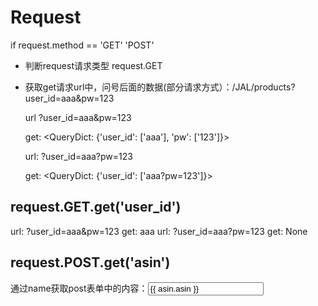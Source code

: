 # Request
  if request.method == 'GET' 'POST'
  * 判断request请求类型
  request.GET
  * 获取get请求url中，问号后面的数据(部分请求方式）：/JAL/products?user_id=aaa&pw=123

    url
        ?user_id=aaa&pw=123
    
    get: 
        <QueryDict: {'user_id': ['aaa'], 'pw': ['123']}>
    
    url: 
        ?user_id=aaa?pw=123
    
    get: 
        <QueryDict: {'user_id': ['aaa?pw=123']}>

## request.GET.get('user_id')
  url: ?user_id=aaa&pw=123
  get: aaa
  url: ?user_id=aaa?pw=123
  get: None
## request.POST.get('asin')
  通过name获取post表单中的内容：<input type="text" name="asin" id="" value="{{ asin.asin }}" />
